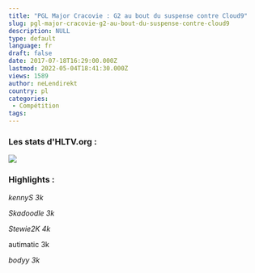 ```yaml
---
title: "PGL Major Cracovie : G2 au bout du suspense contre Cloud9"
slug: pgl-major-cracovie-g2-au-bout-du-suspense-contre-cloud9
description: NULL
type: default
language: fr
draft: false
date: 2017-07-18T16:29:00.000Z
lastmod: 2022-05-04T18:41:30.000Z
views: 1589
author: neLendirekt
country: pl
categories:
 - Compétition
tags:
---
```

### Les stats d'HLTV.org :

![](/storage/images/596e375b3fea9_g2-c9png.png)

### Highlights :

_kennyS 3k_

_Skadoodle 3k_ 

_Stewie2K 4k_ 

autimatic 3k 

_bodyy 3k_ 
